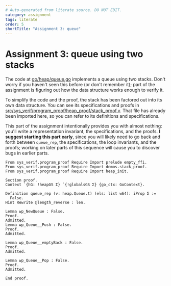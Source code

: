 ```yaml
---
# Auto-generated from literate source. DO NOT EDIT.
category: assignment
tags: literate
order: 5
shortTitle: "Assignment 3: queue"
---
```


# Assignment 3: queue using two stacks

The code at [go/heap/queue.go](https://github.com/tchajed/sys-verif-fa25-proofs/blob/main/go/heap/queue.go) implements a queue using two stacks. Don't worry if you haven't seen this before (or don't remember it); part of the assignment is figuring out how the data structure works enough to verify it.

To simplify the code and the proof, the stack has been factored out into its own data structure. You can see its specifications and proofs in [src/sys_verif/program_proof/heap_proof/stack_proof.v](https://github.com/tchajed/sys-verif-fa25-proofs/blob/main/src/sys_verif/program_proof/heap_proof/stack_proof.v). That file has already been imported here, so you can refer to its definitions and specifications.

This part of the assignment intentionally provides you with almost nothing: you'll write a representation invariant, the specifications, and the proofs. **I suggest starting this part early**, since you will likely need to go back and forth between `queue_rep`, the specifications, the loop invariants, and the proofs; working on later parts of this sequence will cause you to discover bugs in earlier parts.

```rocq
From sys_verif.program_proof Require Import prelude empty_ffi.
From sys_verif.program_proof Require Import demos.stack_proof.
From sys_verif.program_proof Require Import heap_init.

Section proof.
Context `{hG: !heapGS Σ} `{!globalsGS Σ} {go_ctx: GoContext}.

Definition queue_rep (v: heap.Queue.t) (els: list w64): iProp Σ :=
  False.
Hint Rewrite @length_reverse : len.

Lemma wp_NewQueue : False.
Proof.
Admitted.
Lemma wp_Queue__Push : False.
Proof.
Admitted.

Lemma wp_Queue__emptyBack : False.
Proof.
Admitted.

Lemma wp_Queue__Pop : False.
Proof.
Admitted.

End proof.
```
